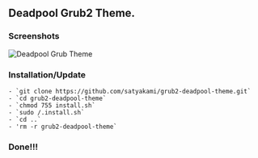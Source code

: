 
## Deadpool Grub2 Theme.

### Screenshots

![Deadpool Grub Theme](screenshots/grub2-deadpool-theme.jpg?raw=true)

### Installation/Update

	- `git clone https://github.com/satyakami/grub2-deadpool-theme.git`
	- `cd grub2-deadpool-theme`
	- `chmod 755 install.sh`
	- `sudo /.install.sh`
	- `cd ..`
	- 'rm -r grub2-deadpool-theme`

### Done!!!

